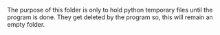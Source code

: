 
The purpose of this folder is only to hold python temporary files until the program is done. They get deleted by the program so, this will remain an empty folder.


